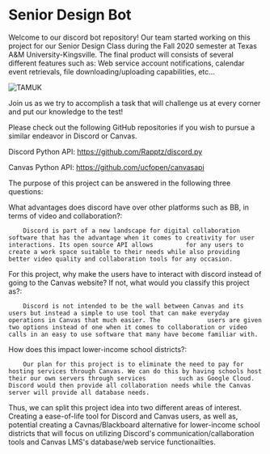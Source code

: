 # Senior Design Bot
Welcome to our discord bot repository!
Our team started working on this project for our Senior Design Class during the Fall 2020 semester at Texas A&M University-Kingsville.
The final product will consists of several different features such as:
Web service account notifications, calendar event retrievals, file downloading/uploading capabilities, etc...

![TAMUK](https://user-images.githubusercontent.com/52770090/101292759-1719df80-37d7-11eb-940d-3c8d4bbeb353.png)

Join us as we try to accomplish a task that will challenge us at every corner and put our knowledge to the test!

Please check out the following GitHub repositories if you wish to pursue a similar endeavor in Discord or Canvas.

Discord Python API:
https://github.com/Rapptz/discord.py

Canvas Python API:
https://github.com/ucfopen/canvasapi

The purpose of this project can be answered in the following three questions:

What advantages does discord have over other platforms such as BB, in terms of video and collaboration?:

        Discord is part of a new landscape for digital collaboration software that has the advantage when it comes to creativity for user interactions. Its open source API allows         for any users to create a work space suitable to their needs while also providing better video quality and collaboration tools for any occasion.
  
For this project, why make the users have to interact with discord instead of going to the Canvas website? If not, what would you classify this project as?:

        Discord is not intended to be the wall between Canvas and its users but instead a simple to use tool that can make everyday operations in Canvas that much easier. The             users are given two options instead of one when it comes to collaboration or video calls in an easy to use software that many have become familiar with.
  
How does this impact lower-income school districts?:

        Our plan for this project is to eliminate the need to pay for hosting services through Canvas. We can do this by having schools host their our own servers through services         such as Google Cloud. Discord would then provide all collaboration needs while the Canvas server will provide all database needs.
        
Thus, we can split this project idea into two different areas of interest. Creating a ease-of-life tool for Discord and Canvas users, as well as, potential creating a Cavnas/Blackboard alternative for lower-income school districts that will focus on utilizing Discord's communication/callaboration tools and Canvas LMS's database/web service functionailties.
